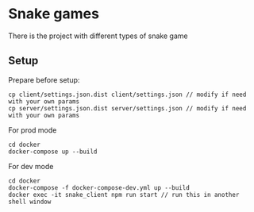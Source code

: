 # Snake games

There is the project with different types of snake game 

## Setup

Prepare before setup:

```
cp client/settings.json.dist client/settings.json // modify if need with your own params
cp server/settings.json.dist server/settings.json // modify if need with your own params
```

For prod mode

```
cd docker
docker-compose up --build
```

For dev mode


```
cd docker
docker-compose -f docker-compose-dev.yml up --build
docker exec -it snake_client npm run start // run this in another shell window
```
